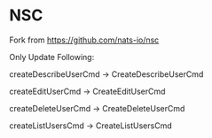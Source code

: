 # NSC
Fork from https://github.com/nats-io/nsc

Only Update Following:

createDescribeUserCmd -> 
CreateDescribeUserCmd

createEditUserCmd -> CreateEditUserCmd

createDeleteUserCmd -> CreateDeleteUserCmd

createListUsersCmd ->
CreateListUsersCmd